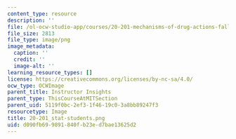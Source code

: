 ```yaml
---
content_type: resource
description: ''
file: /ol-ocw-studio-app/courses/20-201-mechanisms-of-drug-actions-fall-2013/d090fb699891840fb23ed7bae13625d2_20-201_stat-students.png
file_size: 2813
file_type: image/png
image_metadata:
  caption: ''
  credit: ''
  image-alt: ''
learning_resource_types: []
license: https://creativecommons.org/licenses/by-nc-sa/4.0/
ocw_type: OCWImage
parent_title: Instructor Insights
parent_type: ThisCourseAtMITSection
parent_uid: 5119f0bc-2ef3-1f46-19c0-3a8bb89247f3
resourcetype: Image
title: 20-201_stat-students.png
uid: d090fb69-9891-840f-b23e-d7bae13625d2
---
```

